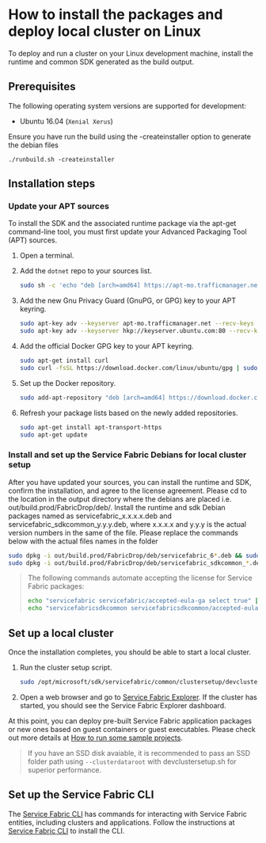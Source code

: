 
# How to install the packages and deploy local cluster on Linux

To deploy and run a cluster on your Linux development machine, install the runtime and common SDK generated as the build output. 

## Prerequisites

The following operating system versions are supported for development:

* Ubuntu 16.04 (`Xenial Xerus`)

Ensure you have run the build using the -createinstaller option to generate the debian files
```
./runbuild.sh -createinstaller
```

## Installation steps

### Update your APT sources
To install the SDK and the associated runtime package via the apt-get command-line tool, you must first update your Advanced Packaging Tool (APT) sources.

1. Open a terminal.

2. Add the `dotnet` repo to your sources list.

    ```bash
    sudo sh -c 'echo "deb [arch=amd64] https://apt-mo.trafficmanager.net/repos/dotnet-release/ xenial main" > /etc/apt/sources.list.d/dotnetdev.list'
    ```

3. Add the new Gnu Privacy Guard (GnuPG, or GPG) key to your APT keyring.

    ```bash
    sudo apt-key adv --keyserver apt-mo.trafficmanager.net --recv-keys 417A0893
    sudo apt-key adv --keyserver hkp://keyserver.ubuntu.com:80 --recv-keys 417A0893
    ```

4. Add the official Docker GPG key to your APT keyring.

    ```bash
    sudo apt-get install curl
    sudo curl -fsSL https://download.docker.com/linux/ubuntu/gpg | sudo apt-key add -
    ```

5. Set up the Docker repository.

    ```bash
    sudo add-apt-repository "deb [arch=amd64] https://download.docker.com/linux/ubuntu $(lsb_release -cs) stable"
    ```

6. Refresh your package lists based on the newly added repositories.

    ```bash
    sudo apt-get install apt-transport-https
    sudo apt-get update
    ```

### Install and set up the Service Fabric Debians for local cluster setup

After you have updated your sources, you can install the runtime and SDK, confirm the installation, and agree to the license agreement. Please cd to the location in the output directory where the debians are placed i.e. out/build.prod/FabricDrop/deb/. Install the runtime and sdk Debian packages named as servicefabric_x.x.x.x.deb and servicefabric_sdkcommon_y.y.y.deb, where x.x.x.x and y.y.y is the actual version numbers in the same of the file. Please replace the commands below with the actual files names in the folder 

```bash
sudo dpkg -i out/build.prod/FabricDrop/deb/servicefabric_6*.deb && sudo apt-get install -fy
sudo dpkg -i out/build.prod/FabricDrop/deb/servicefabric_sdkcommon_*.deb && sudo apt-get install -fy
```

>   The following commands automate accepting the license for Service Fabric packages:
>   ```bash
>   echo "servicefabric servicefabric/accepted-eula-ga select true" | sudo debconf-set-selections
>   echo "servicefabricsdkcommon servicefabricsdkcommon/accepted-eula-ga select true" | sudo debconf-set-selections
>   ```

## Set up a local cluster
  Once the installation completes, you should be able to start a local cluster.

  1. Run the cluster setup script.

      ```bash
      sudo /opt/microsoft/sdk/servicefabric/common/clustersetup/devclustersetup.sh
      ```

  2. Open a web browser and go to [Service Fabric Explorer](http://localhost:19080/Explorer). If the cluster has started, you should see the Service Fabric Explorer dashboard.

  At this point, you can deploy pre-built Service Fabric application packages or new ones based on guest containers or guest executables. Please check out more details at [How to run some sample projects](https://azure.microsoft.com/resources/samples/?sort=0&service=service-fabric).


>   If you have an SSD disk avaiable, it is recommended to pass an SSD folder path using `--clusterdataroot` with devclustersetup.sh for superior performance.

## Set up the Service Fabric CLI

The [Service Fabric CLI](https://docs.microsoft.com/en-us/azure/service-fabric/service-fabric-cli) has commands for interacting with Service Fabric entities,
including clusters and applications.
Follow the instructions at [Service Fabric CLI](https://docs.microsoft.com/en-us/azure/service-fabric/service-fabric-cli) to install the CLI.

